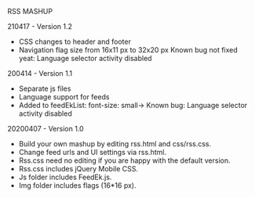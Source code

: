 RSS MASHUP

210417 - Version 1.2
- CSS changes to header and footer
- Navigation flag size from 16x11 px to 32x20 px
Known bug not fixed yeat: Language selector activity disabled

200414 - Version 1.1
- Separate js files
- Language support for feeds
- Added to feedEkList: font-size: small->
Known bug: Language selector activity disabled

20200407 - Version 1.0 
- Build your own mashup by editing rss.html and css/rss.css.
- Change feed urls and UI settings via rss.html.
- Rss.css need no editing if you are happy with the default version.
- Rss.css includes jQuery Mobile CSS.
- Js folder includes FeedEk.js.
- Img folder includes flags (16*16 px).
